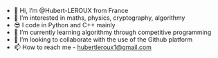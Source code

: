 - 👋 Hi, I’m @Hubert-LEROUX from France
- 👀 I’m interested in maths, physics, cryptography, algorithmy
- 😎 I code in Python and C++ mainly
- 🌱 I’m currently learning algorithmy through competitive programming
- 💞️ I’m looking to collaborate with the use of the Github platform
- 📫 How to reach me - hubertleroux1@gmail.com

<!---
Hubert-LEROUX/Hubert-LEROUX is a ✨ special ✨ repository because its `README.md` (this file) appears on your GitHub profile.
You can click the Preview link to take a look at your changes.
--->
